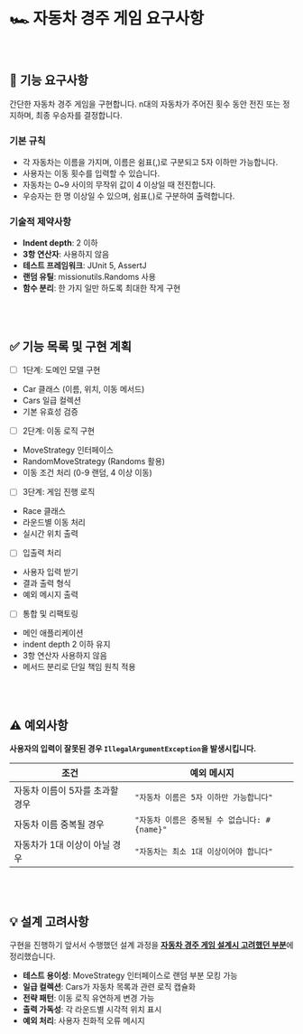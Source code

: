 # 🏎️ 자동차 경주 게임 요구사항

<br>

## 🎯 기능 요구사항

간단한 자동차 경주 게임을 구현합니다. n대의 자동차가 주어진 횟수 동안 전진 또는 정지하며, 최종 우승자를 결정합니다.

### 기본 규칙

- 각 자동차는 이름을 가지며, 이름은 쉼표(,)로 구분되고 5자 이하만 가능합니다.
- 사용자는 이동 횟수를 입력할 수 있습니다.
- 자동차는 0~9 사이의 무작위 값이 4 이상일 때 전진합니다.
- 우승자는 한 명 이상일 수 있으며, 쉼표(,)로 구분하여 출력합니다.

### 기술적 제약사항

- **Indent depth**: 2 이하
- **3항 연산자**: 사용하지 않음
- **테스트 프레임워크**: JUnit 5, AssertJ
- **랜덤 유틸**: missionutils.Randoms 사용
- **함수 분리**: 한 가지 일만 하도록 최대한 작게 구현

<br>
<br>

## ✅ 기능 목록 및 구현 계획

- [ ]  1단계: 도메인 모델 구현
- Car 클래스 (이름, 위치, 이동 메서드)
- Cars 일급 컬렉션
- 기본 유효성 검증

- [ ]  2단계: 이동 로직 구현
- MoveStrategy 인터페이스
- RandomMoveStrategy (Randoms 활용)
- 이동 조건 처리 (0-9 랜덤, 4 이상 이동)

- [ ]  3단계: 게임 진행 로직
- Race 클래스
- 라운드별 이동 처리
- 실시간 위치 출력

- [ ]  입출력 처리
- 사용자 입력 받기
- 결과 출력 형식
- 예외 메시지 출력

- [ ]  통합 및 리팩토링
- 메인 애플리케이션
- indent depth 2 이하 유지
- 3항 연산자 사용하지 않음
- 메서드 분리로 단일 책임 원칙 적용

<br>
<br>

## ⚠️ 예외사항

**사용자의 입력이 잘못된 경우 `IllegalArgumentException`을 발생시킵니다.**

| 조건 | 예외 메시지 |
| --- | --- |
| 자동차 이름이 5자를 초과할 경우 | `"자동차 이름은 5자 이하만 가능합니다"` |
| 자동차 이름 중복될 경우 | `"자동차 이름은 중복될 수 없습니다: #{name}"` |
| 자동차가 1대 이상이 아닐 경우 | `"자동차는 최소 1대 이상이어야 합니다"` |

<br>
<br>

## 💡 설계 고려사항

구현을 진행하기 앞서서 수행했던 설계 과정을 [**자동차 경주 게임 설계시 고려했던 부분**]([https://github.com/your-username/your-repo/issues/1](https://github.com/JohnPrk/java-racingcar-8/issues/1))에 정리했습니다.

- **테스트 용이성**: MoveStrategy 인터페이스로 랜덤 부분 모킹 가능
- **일급 컬렉션**: Cars가 자동차 목록과 관련 로직 캡슐화
- **전략 패턴**: 이동 로직 유연하게 변경 가능
- **출력 가독성**: 각 라운드별 시각적 위치 표시
- **예외 처리**: 사용자 친화적 오류 메시지

<br>
